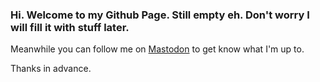 ### <b>Hi. Welcome to my Github Page. Still empty eh. Don't worry I will fill it with stuff later.</b>

Meanwhile you can follow me on <a rel="me" href="https://mastodon.social/@tharushtnds">Mastodon</a> to get know what I'm up to.


Thanks in advance.
